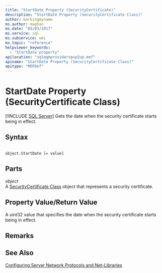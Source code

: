 ```yaml
---
title: "StartDate Property (SecurityCertificate)"
description: "StartDate Property (SecurityCertificate Class)"
author: markingmyname
ms.author: maghan
ms.date: "03/03/2017"
ms.service: sql
ms.subservice: wmi
ms.topic: "reference"
helpviewer_keywords:
  - "StartDate property"
apilocation: "sqlmgmproviderxpsp2up.mof"
apiname: "StartDate Property (SecurityCertificate Class)"
apitype: "MOFDef"
---
```

# StartDate Property (SecurityCertificate Class)
[!INCLUDE [SQL Server](../../../includes/applies-to-version/sqlserver.md)]
  Gets the date when the security certificate starts being in effect.  
  
## Syntax  
  
```  
  
object.StartDate [= value]  
```  
  
## Parts  
 *object*  
 A [SecurityCertificate Class](../../../relational-databases/wmi-provider-configuration-classes/securitycertificate-class/securitycertificate-class.md) object that represents a security certificate.  
  
## Property Value/Return Value  
 A uint32 value that specifies the date when the security certificate starts being in effect.  
  
## Remarks  
  
## See Also  
 [Configuring Server Network Protocols and Net-Libraries](https://msdn.microsoft.com/library/ms177485\(v=sql.100\).aspx)  
  
  
